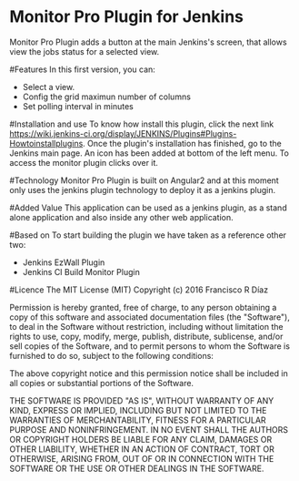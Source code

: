 # Monitor Pro Plugin for Jenkins
  Monitor Pro Plugin adds a button at the main Jenkins's screen, that allows view the jobs status for a selected view.
   
#Features
  In this first version, you can:
  - Select a view.
  - Config the grid maximun number of columns
  - Set polling interval in minutes
  
#Installation and use
To know how install this plugin, click the next link https://wiki.jenkins-ci.org/display/JENKINS/Plugins#Plugins-Howtoinstallplugins.
Once the plugin's installation has finished, go to the Jenkins main page. An icon has been added at bottom of the left menu. To access the monitor plugin clicks over it.

#Technology
  Monitor Pro Plugin is built on Angular2 and at this moment only uses the jenkins plugin technology to deploy it as a jenkins plugin.
  
#Added Value
  This application can be used as a jenkins plugin, as a stand alone application and also inside any other web application.
  
#Based on
To start building the plugin we have taken as a reference other two:

- Jenkins EzWall Plugin
- Jenkins CI Build Monitor Plugin

#Licence
The MIT License (MIT)
Copyright (c) 2016 Francisco R Díaz

Permission is hereby granted, free of charge, to any person obtaining a copy of this software and associated documentation files (the "Software"), to deal in the Software without restriction, including without limitation the rights to use, copy, modify, merge, publish, distribute, sublicense, and/or sell copies of the Software, and to permit persons to whom the Software is furnished to do so, subject to the following conditions:

The above copyright notice and this permission notice shall be included in all copies or substantial portions of the Software.

THE SOFTWARE IS PROVIDED "AS IS", WITHOUT WARRANTY OF ANY KIND, EXPRESS OR IMPLIED, INCLUDING BUT NOT LIMITED TO THE WARRANTIES OF MERCHANTABILITY, FITNESS FOR A PARTICULAR PURPOSE AND NONINFRINGEMENT. IN NO EVENT SHALL THE AUTHORS OR COPYRIGHT HOLDERS BE LIABLE FOR ANY CLAIM, DAMAGES OR OTHER LIABILITY, WHETHER IN AN ACTION OF CONTRACT, TORT OR OTHERWISE, ARISING FROM, OUT OF OR IN CONNECTION WITH THE SOFTWARE OR THE USE OR OTHER DEALINGS IN THE SOFTWARE.
